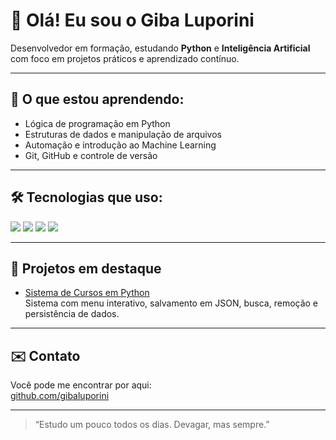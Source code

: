# 👋 Olá! Eu sou o Giba Luporini

Desenvolvedor em formação, estudando **Python** e **Inteligência Artificial** com foco em projetos práticos e aprendizado contínuo.

---

## 🚀 O que estou aprendendo:
- Lógica de programação em Python
- Estruturas de dados e manipulação de arquivos
- Automação e introdução ao Machine Learning
- Git, GitHub e controle de versão

---

## 🛠️ Tecnologias que uso:
<img src="https://img.shields.io/badge/-Python-333?style=for-the-badge&logo=python" />
<img src="https://img.shields.io/badge/-JSON-333?style=for-the-badge&logo=json" />
<img src="https://img.shields.io/badge/-Git-333?style=for-the-badge&logo=git" />
<img src="https://img.shields.io/badge/-GitHub-333?style=for-the-badge&logo=github" />

---

## 📌 Projetos em destaque
- [Sistema de Cursos em Python](https://github.com/gibaluporini/sistema-de-cursos-python)  
Sistema com menu interativo, salvamento em JSON, busca, remoção e persistência de dados.

---

## ✉️ Contato
Você pode me encontrar por aqui:  
[github.com/gibaluporini](https://github.com/gibaluporini)

---

> “Estudo um pouco todos os dias. Devagar, mas sempre.”  
